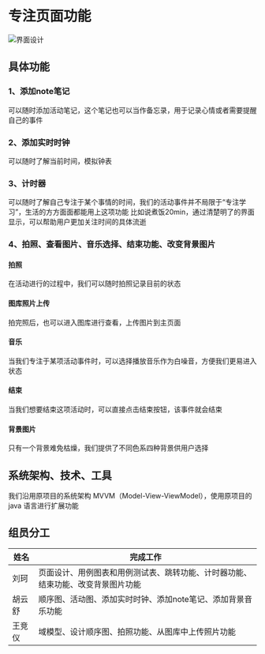 # 专注页面功能
![界面设计](https://github.com/Kllill/ActivityDiary/assets/131448269/e47d65b0-6ee9-46e9-89db-15cd718f60ad)

## 具体功能
### 1、添加note笔记
可以随时添加活动笔记，这个笔记也可以当作备忘录，用于记录心情或者需要提醒自己的事件
### 2、添加实时时钟
可以随时了解当前时间，模拟钟表
### 3、计时器
可以随时了解自己专注于某个事情的时间，我们的活动事件并不局限于“专注学习”，生活的方方面面都能用上这项功能
比如说煮饭20min，通过清楚明了的界面显示，可以帮助用户更加关注时间的具体流逝
### 4、拍照、查看图片、音乐选择、结束功能、改变背景图片
#### 拍照
在活动进行的过程中，我们可以随时拍照记录目前的状态
#### 图库照片上传
拍完照后，也可以进入图库进行查看，上传图片到主页面
#### 音乐
当我们专注于某项活动事件时，可以选择播放音乐作为白噪音，方便我们更易进入状态
#### 结束
当我们想要结束这项活动时，可以直接点击结束按钮，该事件就会结束
#### 背景图片
只有一个背景难免枯燥，我们提供了不同色系四种背景供用户选择

## 系统架构、技术、工具
我们沿用原项目的系统架构 MVVM（Model-View-ViewModel），使用原项目的java 语言进行扩展功能

## 组员分工
|   姓名  | 完成工作                                     |
| ---- |------------------------------------------|
| 刘珂 | 页面设计、用例图表和用例测试表、跳转功能、计时器功能、结束功能、改变背景图片功能 |
| 胡云舒 | 顺序图、活动图、添加实时时钟、添加note笔记、添加背景音乐功能         |
| 王竞仪 | 域模型、设计顺序图、拍照功能、从图库中上传照片功能                |
